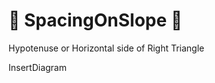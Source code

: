 # 🔺 SpacingOnSlope 🔺

Hypotenuse or Horizontal side of Right Triangle

InsertDiagram

<!-- @include: /../Placeholder_RouteProfile.md -->
